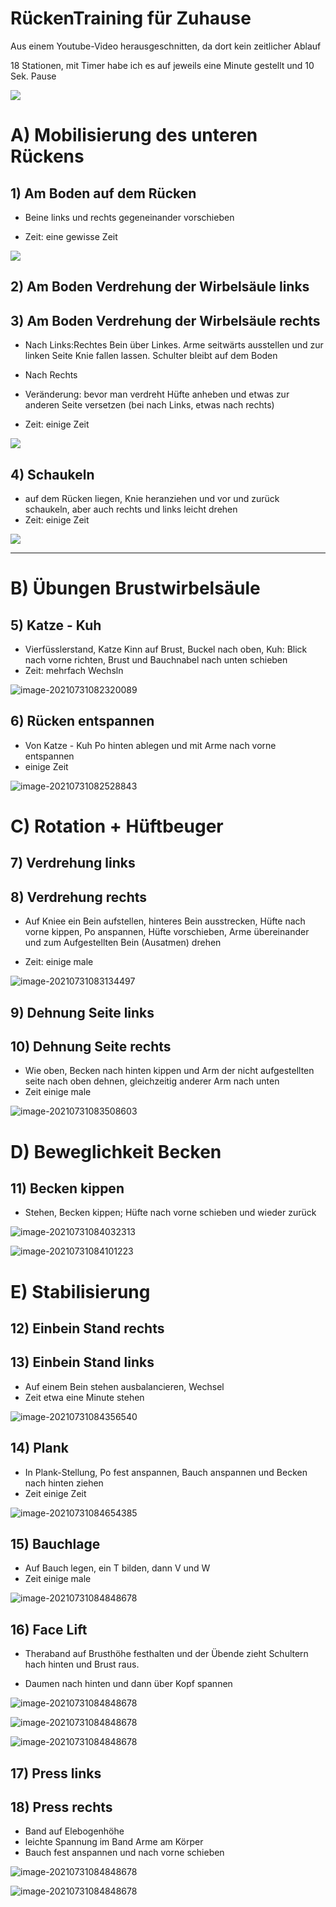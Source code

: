 # RückenTraining für Zuhause

Aus einem Youtube-Video herausgeschnitten, da dort kein zeitlicher Ablauf

18 Stationen, mit Timer habe ich es auf jeweils eine Minute gestellt und 10 Sek. Pause

![](../_bilder/image-20210810214642054.png)

# A) Mobilisierung des unteren Rückens

## 1) Am Boden auf dem Rücken

- Beine links und rechts gegeneinander vorschieben

- Zeit: eine gewisse Zeit

![](../_bilder/image-20210731080730982.png)

## 2) Am Boden Verdrehung der Wirbelsäule links

## 3) Am Boden Verdrehung der Wirbelsäule rechts

- Nach Links:Rechtes Bein über Linkes. Arme seitwärts ausstellen und zur linken Seite Knie fallen lassen. Schulter bleibt auf dem Boden

- Nach Rechts

- Veränderung: bevor man verdreht Hüfte anheben und etwas zur anderen Seite versetzen (bei nach Links, etwas nach rechts)

- Zeit: einige Zeit

![](../_bilder/image-20210731081258094.png)

## 4) Schaukeln

- auf dem Rücken liegen, Knie heranziehen und vor und zurück schaukeln, aber auch rechts und links leicht drehen
- Zeit: einige Zeit

![](../_bilder/image-20210731081654116.png)

------

# B) Übungen Brustwirbelsäule

## 5) Katze - Kuh

- Vierfüsslerstand, Katze Kinn auf Brust, Buckel nach oben, Kuh: Blick nach vorne richten, Brust und Bauchnabel nach unten schieben
- Zeit:  mehrfach Wechsln

![image-20210731082320089](../_bilder/image-20210731082320089.png)

## 6) Rücken entspannen

- Von Katze - Kuh Po hinten ablegen und mit Arme nach vorne entspannen
- einige Zeit

![image-20210731082528843](../_bilder/image-20210731082528843.png)

# C) Rotation + Hüftbeuger

## 7) Verdrehung links

## 8) Verdrehung rechts

- Auf Kniee ein Bein aufstellen, hinteres Bein ausstrecken, Hüfte nach vorne kippen, Po anspannen, Hüfte vorschieben, Arme übereinander und zum Aufgestellten Bein (Ausatmen) drehen

- Zeit: einige male

![image-20210731083134497](../_bilder/image-20210731083134497.png)

## 9) Dehnung Seite links

## 10) Dehnung Seite rechts

- Wie oben, Becken nach hinten kippen und Arm der nicht aufgestellten seite nach oben dehnen, gleichzeitig anderer Arm nach unten 
- Zeit einige male

![image-20210731083508603](../_bilder/image-20210731083508603.png)

# D) Beweglichkeit Becken

## 11) Becken kippen

- Stehen, Becken kippen; Hüfte nach vorne schieben und wieder zurück

![image-20210731084032313](../_bilder/image-20210731084032313.png)

![image-20210731084101223](../_bilder/image-20210731084101223.png)

# E) Stabilisierung

## 12) Einbein Stand rechts

## 13) Einbein Stand links

- Auf einem Bein stehen ausbalancieren, Wechsel
- Zeit etwa eine Minute stehen

![image-20210731084356540](../_bilder/image-20210731084356540.png)

## 14) Plank

- In Plank-Stellung, Po fest anspannen, Bauch anspannen und Becken nach hinten ziehen
- Zeit einige Zeit

![image-20210731084654385](../_bilder/image-20210731084654385.png)

## 15) Bauchlage

- Auf Bauch legen, ein T bilden, dann V und W
- Zeit einige male

![image-20210731084848678](../_bilder/image-20210731084848678.png)

## 16) Face Lift

- Theraband auf Brusthöhe festhalten und der Übende zieht Schultern hach hinten und Brust raus.

- Daumen nach hinten und dann über Kopf spannen

![image-20210731084848678](../_bilder/image-20210810212551992.png)

![image-20210731084848678](../_bilder/image-20210810212431545.png)

![image-20210731084848678](../_bilder/image-20210810212738061.png)

## 17) Press links

## 18) Press rechts

- Band auf Elebogenhöhe
- leichte Spannung im Band Arme am Körper
- Bauch fest anspannen und nach vorne schieben

![image-20210731084848678](../_bilder/image-20210810212948073.png)

![image-20210731084848678](../_bilder/image-20210810213155093.png)
